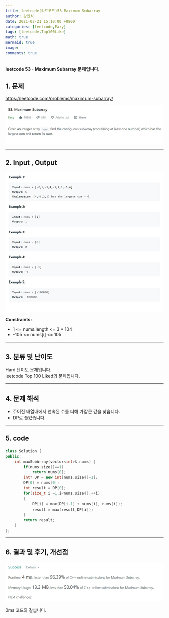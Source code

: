 ```yaml
---
title: leetcode(리트코드)53-Maximum Subarray
author: 강민석
date: 2021-02-21 15:10:00 +0800
categories: [leetcode,Eazy]
tags: [leetcode,Top100Like]
math: true
mermaid: true
image: 
comments: true
---
```


**leetcode 53 - Maximum Subarray 문제입니다.**

## 1. 문제
<https://leetcode.com/problems/maximum-subarray/>  

![](/assets/img/sample/leetcode/53/Problem.JPG)

-----  

## 2. Input , Output

![](/assets/img/sample/leetcode/53/input.JPG)  

**Constraints:**

- 1 <= nums.length <= 3 * 104
- -105 <= nums[i] <= 105


-----  

## 3. 분류 및 난이도

Hard 난이도 문제입니다.  
leetcode Top 100 Liked의 문제입니다.  


-----  

## 4. 문제 해석

- 주어진 배열내에서 연속된 수를 더해 가장큰 값을 찾습니다.
- DP로 풀었습니다.

-----  

## 5. code

```c++
class Solution {
public:
    int maxSubArray(vector<int>& nums) {
        if(nums.size()==1)
            return nums[0];
        int* DP = new int[nums.size()+1];
        DP[0] = nums[0];
        int result = DP[0];
        for(size_t i =1;i<nums.size();++i)
        {
            DP[i] = max(DP[i-1] + nums[i], nums[i]);
            result = max(result,DP[i]);
        }
        return result;
    }
};
```


-----

## 6. 결과 및 후기, 개선점

![](/assets/img/sample/leetcode/53/result.JPG)  


0ms 코드와 같습니다.  

